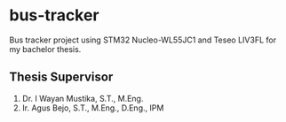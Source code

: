 # bus-tracker
Bus tracker project using STM32 Nucleo-WL55JC1 and Teseo LIV3FL for my bachelor thesis.

## Thesis Supervisor
<ol>
  <li>Dr. I Wayan Mustika, S.T., M.Eng.</li>
  <li>Ir. Agus Bejo, S.T., M.Eng., D.Eng., IPM </li>
</ol>
